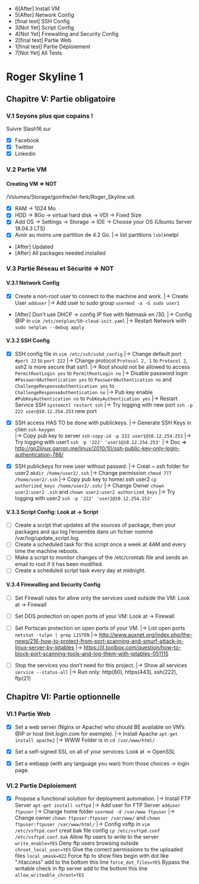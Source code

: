 - 6[After] Install VM
- 5[After] Network Config
- [final test] SSH Config
- 3[Not Yet] Script Config
- 4[Not Yet] Firewalling and Security Config
- 2[final test] Partie Web
- 1[final test] Partie Déploiement
- 7[Not Yet] All Tests

# Roger Skyline 1
## Chapitre V: Partie obligatoire
### V.1 Soyons plus que copains !
Suivre Slash16 sur 
- [x] Facebook
- [x] Twittter
- [x] Linkedin
### V.2 Partie VM
#### Creating VM => NOT
/Volumes/Storage/goinfre/iel-ferk/Roger_Skyline.vdi
- [x] RAM -> 1024 Mo
- [x] HDD -> 8Go -> virtual hard disk -> VDI -> Fixed Size
- [x] Add OS -> Settings -> Storage -> IDE -> Choose your OS (Ubuntu Server 18.04.3 LTS)
- [x] Avoir au moins une partition de 4.2 Go.
	|-> list partitions ```lsblk```netpl	
- [After] Updated
- [After] All packages needed installed

### V.3 Partie Réseau et Sécurité => NOT
#### V.3.1 Network Config
- [x] Create a non-root user to connect to the machine and work.
	|-> Create User ```adduser```
	|-> Add user to sudo group ```usermod -a -G sudo user1```
- [After] Don't use DHCP -> config IP fixe with Netmask en /30.
	|-> Config @IP in ```vim /etc/netplan/50-cloud-init.yaml```
	|-> Restart Network with ```sudo netplan --debug apply```

#### V.3.2 SSH Config
- [x] SSH config file in ```vim /etc/ssh/sshd_config```
	|-> Change default port ```#port 22``` to ```port 222```
	|-> Change protocol ```Protocol 2, 1``` to ```Protocol 2```, ssh2 is more secure that ssh1.
	|-> Root should not be allowed to access ```PermitRootLogin yes``` to ```PermitRootLogin no```
	|-> Disable password login ```#PasswordAuthentication yes``` to ```PasswordAuthentication no```
		and ```ChallengeResponseAuthentication yes``` to ```ChallengeResponseAuthentication no```
	|-> Pub key enable ```#PubKeyAuthentication no``` to ```PubKeyAuthentication yes```
	|-> Restart Service SSH ```systemctl restart ssh```
	|-> Try logging with new port ```ssh -p 222 user@10.12.254.253``` new port 

- [x] SSH access HAS TO be done with publickeys.
	|-> Generate SSH Keys in clien ```ssh-keygen```  
	|-> Copy pub key to server ```ssh-copy-id -p 222 user1@10.12.254.253``` 
	|-> Try logging with user1 ```ssh -p '222' 'user1@10.12.254.253'``` 
	|-> Doc => http://go2linux.garron.me/linux/2010/10/ssh-public-key-only-login-authentication-788/

- [x] SSH publickeys for new user without passwd.
	|-> Creat ~.ssh folder for user2 ```mkdir /home/user2/.ssh```
	|-> Change permission ```chmod 777 /home/user2/.ssh```
	|-> Copy pub key to home/.ssh user2 ```cp authorized_keys /home/user2/.ssh/```
	|-> Change Owner ```chown user2:user2 .ssh``` and ```chown user2:user2 authorized_keys```
	|-> Try logging with user2 ```ssh -p '222' 'user2@10.12.254.253'```

#### V.3.3 Script Config: Look at -> Script
- [ ] Create a script that updates all the sources of package, then your packages and qui log l’ensemble dans un fichier nommé /var/log/update_script.log.
- [ ]  Create a scheduled task for this script once a week at 4AM and every time the machine reboots.
- [ ]  Make a script to monitor changes of the /etc/crontab file and sends an email to root if it has been modified. 
- [ ]  Create a scheduled script task every day at midnight.

#### V.3.4 Firewalling and Security Config
	
- [ ] Set Firewall rules for allow only the services used outside the VM: Look at -> Firewall
- [ ] Set DOS protection on open ports of your VM: Look at -> Firewall
- [ ] Set Portscan protection on open ports of your VM.
	|-> List open ports ```netstat -tulpn | grep LISTEN```
	|-> http://www.auxnet.org/index.php/the-news/216-how-to-protect-from-port-scanning-and-smurf-attack-in-linux-server-by-iptables
	|-> https://it.toolbox.com/question/how-to-block-port-scanning-tools-and-log-them-with-iptables-051115
- [ ] Stop the services you don’t need for this project.
	|-> Show all services ```service --status-all```
	|-> Run only: http(80), https(443), ssh(222), ftp(21)



## Chapitre VI: Partie optionnelle
### VI.1 Partie Web
- [x]  Set a web server (Nginx or Apache) who should BE available on VM’s @IP or host (init.login.com for exemple).
	|-> Install Apache ```apt-get install apache2```
	|-> WWW Folder is in ```cd /var/www/html/```
- [x]  Set a self-signed SSL on all of your services: Look at -> OpenSSL
- [x]  Set a webapp (with any language you wan) from those choices -> login page.


### VI.2 Partie Déploiement
- [x]  Propose a functional solution for deployment automation.
	|-> Install FTP Server ```apt-get install vsftpd```
	|-> Add user for FTP Server ```adduser ftpuser```
	|-> Change home folder ```usermod -d /var/www ftpuser```
	|-> Change owner ```chown ftpuser:ftpuser /var/www/``` and ```chown ftpuser:ftpuser /var/www/html/```
	|-> Config vsftp in ```vim /etc/vsftpd.conf```
creat bak file config ```cp /etc/vsftpd.conf /etc/vsftpd.conf.bak```
Allow ftp users to write to the server ```write_enable=YES```
Deny ftp users browsing outside ```chroot_local_user=YES```
Give the correct permissions to the uploaded files ```local_umask=022```
Force ftp to show files begin with dot like ".htaccess" add to the bottom this line ```force_dot_files=YES```
Bypass the writable check in ftp server add to the bottom this line ```allow_writeable_chroot=YES```
